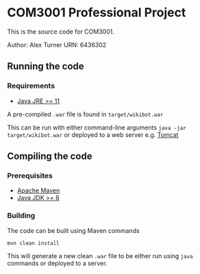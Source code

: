 # COM3001 Professional Project

This is the source code for COM3001.

Author: Alex Turner
URN: 6436302

## Running the code
### Requirements
* [Java JRE >= 11](https://www.oracle.com/uk/java/technologies/javase-downloads.html)

A pre-compiled `.war` file is found in `target/wikibot.war`

This can be run with either command-line arguments `java -jar target/wikibot.war` or deployed to a web server e.g. [Tomcat](https://tomcat.apache.org/)

## Compiling the code
### Prerequisites
* [Apache Maven](https://maven.apache.org)
* [Java JDK >= 8](https://www.oracle.com/java/technologies/javase/javase-jdk8-downloads.html)

### Building
The code can be built using Maven commands
```
mvn clean install
```
This will generate a new clean `.war` file to be either run using `java` commands or deployed to a server.

